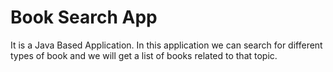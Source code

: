 # Book Search App
It is a Java Based Application. In this application we can search for different types of book and we will get a list of books related to that topic.
